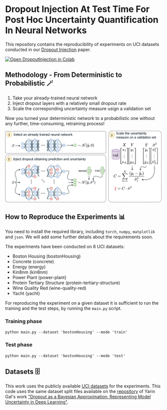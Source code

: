# Dropout Injection At Test Time For Post Hoc Uncertainty Quantification In Neural Networks

This repository contains the reproducibility of experiments on UCI datasets conducted in our [Dropout Injection](https://arxiv.org/abs/2302.02924) paper.

[![Open DropoutInjection in Colab](https://colab.research.google.com/assets/colab-badge.svg)](https://colab.research.google.com/drive/1MKMxabc2Gwvkl42aLutzVCj2VILblulW#scrollTo=gxVrKIwcNBFH)



## Methodology - From Deterministic to Probabilistic :magic_wand:
1. Take your already-trained neural network
2. Inject dropout layers with a relatively small dropout rate
3. Scale the corresponding uncertainty measure usign a validation set

Now you turned your deterministic network to a probabilistic one without any further, time-consuming, retraining process!

![alt text](https://github.com/EmanueleLedda97/Dropout_Injection/blob/master/dropout_injection_illustration.jpg)

## How to Reproduce the Experiments :bar_chart:
You need to install the required library, including `torch`, `numpy`, `matplotlib` and `json`. We will add some further details about the requirements soon.

The experiments have been conducted on 8 UCI datasets:
- Boston Housing              (bostonHousing)
- Concrete                    (concrete)
- Energy                      (energy)
- Kin8nm                      (kin8nm)
- Power Plant                 (power-plant)
- Protein Tertiary Structure  (protein-tertiary-structure)
- Wine Quality Red            (wine-quality-red)
- Yacht                       (yacht)

For reproducing the experiment on a given dataset it is sufficient to run the training and the test steps, by running the `main.py` script.

### Training phase
```
python main.py --dataset 'bostonHousing' --mode 'train'
```

### Test phase
```
python main.py --dataset 'bostonHousing' --mode 'test'
```

## Datasets :file_cabinet:
This work uses the publicly available [UCI datasets](https://archive.ics.uci.edu/ml/datasets.php) for the experiments. This code uses the same dataset split files available on the [repository](https://github.com/yaringal/DropoutUncertaintyExps) of Yarin Gal's work ["Dropout as a Bayesian Approximation: Representing Model Uncertainty in Deep Learning"](https://www.cs.ox.ac.uk/people/yarin.gal/website/publications.html#Gal2015Dropout).
